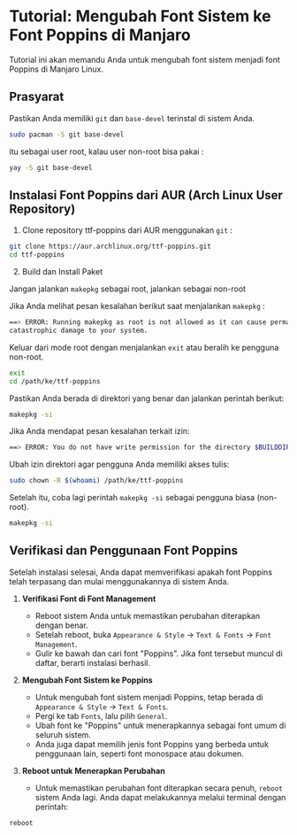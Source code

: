 # Tutorial: Mengubah Font Sistem ke Font Poppins di Manjaro

Tutorial ini akan memandu Anda untuk mengubah font sistem menjadi font Poppins di Manjaro Linux.

## Prasyarat

Pastikan Anda memiliki `git` dan `base-devel` terinstal di sistem Anda.

```bash
sudo pacman -S git base-devel
```
itu sebagai user root, kalau user non-root bisa pakai :
```bash
yay -S git base-devel
```
## Instalasi Font Poppins dari AUR (Arch Linux User Repository)
 1. Clone repository ttf-poppins dari AUR menggunakan `git` :

```bash
git clone https://aur.archlinux.org/ttf-poppins.git
cd ttf-poppins
```
  2. Build dan Install Paket
     
Jangan jalankan `makepkg` sebagai root, jalankan sebagai non-root

Jika Anda melihat pesan kesalahan berikut saat menjalankan `makepkg` :
```bash
==> ERROR: Running makepkg as root is not allowed as it can cause permanent,
catastrophic damage to your system.
```
Keluar dari mode root dengan menjalankan `exit` atau beralih ke pengguna non-root.
```bash
exit
cd /path/ke/ttf-poppins
````
Pastikan Anda berada di direktori yang benar dan jalankan perintah berikut:
```bash
makepkg -si
```
Jika Anda mendapat pesan kesalahan terkait izin:
```bash
==> ERROR: You do not have write permission for the directory $BUILDDIR (/home/user/dir/ttf-poppins).
```
Ubah izin direktori agar pengguna Anda memiliki akses tulis:
```bash
sudo chown -R $(whoami) /path/ke/ttf-poppins
````
Setelah itu, coba lagi perintah `makepkg -si` sebagai pengguna biasa (non-root).
```bash 
makepkg -si
```

## Verifikasi dan Penggunaan Font Poppins

Setelah instalasi selesai, Anda dapat memverifikasi apakah font Poppins telah terpasang dan mulai menggunakannya di sistem Anda.

1. **Verifikasi Font di Font Management**

   - Reboot sistem Anda untuk memastikan perubahan diterapkan dengan benar.
   - Setelah reboot, buka `Appearance & Style` -> `Text & Fonts` -> `Font Management`.
   - Gulir ke bawah dan cari font "Poppins". Jika font tersebut muncul di daftar, berarti instalasi berhasil.

2. **Mengubah Font Sistem ke Poppins**

   - Untuk mengubah font sistem menjadi Poppins, tetap berada di `Appearance & Style` -> `Text & Fonts`.
   - Pergi ke tab `Fonts`, lalu pilih `General`.
   - Ubah font ke "Poppins" untuk menerapkannya sebagai font umum di seluruh sistem.
   - Anda juga dapat memilih jenis font Poppins yang berbeda untuk penggunaan lain, seperti font monospace atau dokumen.

3. **Reboot untuk Menerapkan Perubahan**

   - Untuk memastikan perubahan font diterapkan secara penuh, ```reboot``` sistem Anda lagi. Anda dapat melakukannya melalui terminal dengan perintah:

```bash
reboot
```
